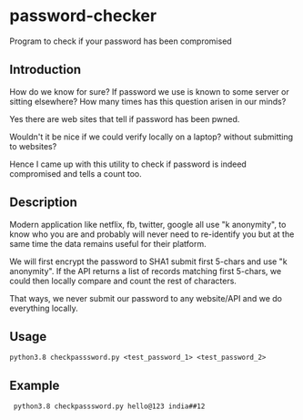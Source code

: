 # password-checker

Program to check if your password has been compromised

## Introduction

How do we know for sure? If password we use is known to some server or sitting elsewhere?
How many times has this question arisen in our minds?

Yes there are web sites that tell if password has been pwned.

Wouldn't it be nice if we could verify locally on a laptop? without submitting to websites?

Hence I came up with this utility to check if password is indeed compromised and tells a count too.

## Description

Modern application like netflix, fb, twitter, google all use "k anonymity", to know who you are and probably will never need to re-identify you but at the same time the data remains useful for their platform.

We will first encrypt the password to SHA1 submit first 5-chars and use "k anonymity".
If the API returns a list of records matching first 5-chars, we could then locally compare and count the rest of characters.

That ways, we never submit our password to any website/API and we do everything locally.

## Usage
    python3.8 checkpasssword.py <test_password_1> <test_password_2>

## Example
     python3.8 checkpasssword.py hello@123 india##12
